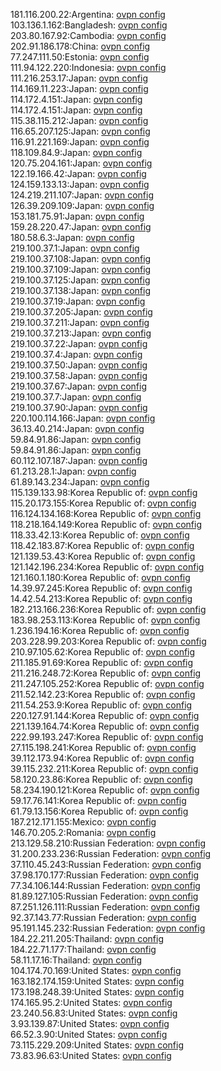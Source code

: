 181.116.200.22:Argentina: [ovpn config](vpn/181_116_200_22.ovpn)  
103.136.1.162:Bangladesh: [ovpn config](vpn/103_136_1_162.ovpn)  
203.80.167.92:Cambodia: [ovpn config](vpn/203_80_167_92.ovpn)  
202.91.186.178:China: [ovpn config](vpn/202_91_186_178.ovpn)  
77.247.111.50:Estonia: [ovpn config](vpn/77_247_111_50.ovpn)  
111.94.122.220:Indonesia: [ovpn config](vpn/111_94_122_220.ovpn)  
111.216.253.17:Japan: [ovpn config](vpn/111_216_253_17.ovpn)  
114.169.11.223:Japan: [ovpn config](vpn/114_169_11_223.ovpn)  
114.172.4.151:Japan: [ovpn config](vpn/114_172_4_151.ovpn)  
114.172.4.151:Japan: [ovpn config](vpn/114_172_4_151.ovpn)  
115.38.115.212:Japan: [ovpn config](vpn/115_38_115_212.ovpn)  
116.65.207.125:Japan: [ovpn config](vpn/116_65_207_125.ovpn)  
116.91.221.169:Japan: [ovpn config](vpn/116_91_221_169.ovpn)  
118.109.84.9:Japan: [ovpn config](vpn/118_109_84_9.ovpn)  
120.75.204.161:Japan: [ovpn config](vpn/120_75_204_161.ovpn)  
122.19.166.42:Japan: [ovpn config](vpn/122_19_166_42.ovpn)  
124.159.133.13:Japan: [ovpn config](vpn/124_159_133_13.ovpn)  
124.219.211.107:Japan: [ovpn config](vpn/124_219_211_107.ovpn)  
126.39.209.109:Japan: [ovpn config](vpn/126_39_209_109.ovpn)  
153.181.75.91:Japan: [ovpn config](vpn/153_181_75_91.ovpn)  
159.28.220.47:Japan: [ovpn config](vpn/159_28_220_47.ovpn)  
180.58.6.3:Japan: [ovpn config](vpn/180_58_6_3.ovpn)  
219.100.37.1:Japan: [ovpn config](vpn/219_100_37_1.ovpn)  
219.100.37.108:Japan: [ovpn config](vpn/219_100_37_108.ovpn)  
219.100.37.109:Japan: [ovpn config](vpn/219_100_37_109.ovpn)  
219.100.37.125:Japan: [ovpn config](vpn/219_100_37_125.ovpn)  
219.100.37.138:Japan: [ovpn config](vpn/219_100_37_138.ovpn)  
219.100.37.19:Japan: [ovpn config](vpn/219_100_37_19.ovpn)  
219.100.37.205:Japan: [ovpn config](vpn/219_100_37_205.ovpn)  
219.100.37.211:Japan: [ovpn config](vpn/219_100_37_211.ovpn)  
219.100.37.213:Japan: [ovpn config](vpn/219_100_37_213.ovpn)  
219.100.37.22:Japan: [ovpn config](vpn/219_100_37_22.ovpn)  
219.100.37.4:Japan: [ovpn config](vpn/219_100_37_4.ovpn)  
219.100.37.50:Japan: [ovpn config](vpn/219_100_37_50.ovpn)  
219.100.37.58:Japan: [ovpn config](vpn/219_100_37_58.ovpn)  
219.100.37.67:Japan: [ovpn config](vpn/219_100_37_67.ovpn)  
219.100.37.7:Japan: [ovpn config](vpn/219_100_37_7.ovpn)  
219.100.37.90:Japan: [ovpn config](vpn/219_100_37_90.ovpn)  
220.100.114.166:Japan: [ovpn config](vpn/220_100_114_166.ovpn)  
36.13.40.214:Japan: [ovpn config](vpn/36_13_40_214.ovpn)  
59.84.91.86:Japan: [ovpn config](vpn/59_84_91_86.ovpn)  
59.84.91.86:Japan: [ovpn config](vpn/59_84_91_86.ovpn)  
60.112.107.187:Japan: [ovpn config](vpn/60_112_107_187.ovpn)  
61.213.28.1:Japan: [ovpn config](vpn/61_213_28_1.ovpn)  
61.89.143.234:Japan: [ovpn config](vpn/61_89_143_234.ovpn)  
115.139.133.98:Korea Republic of: [ovpn config](vpn/115_139_133_98.ovpn)  
115.20.173.155:Korea Republic of: [ovpn config](vpn/115_20_173_155.ovpn)  
116.124.134.168:Korea Republic of: [ovpn config](vpn/116_124_134_168.ovpn)  
118.218.164.149:Korea Republic of: [ovpn config](vpn/118_218_164_149.ovpn)  
118.33.42.13:Korea Republic of: [ovpn config](vpn/118_33_42_13.ovpn)  
118.42.183.87:Korea Republic of: [ovpn config](vpn/118_42_183_87.ovpn)  
121.139.53.43:Korea Republic of: [ovpn config](vpn/121_139_53_43.ovpn)  
121.142.196.234:Korea Republic of: [ovpn config](vpn/121_142_196_234.ovpn)  
121.160.1.180:Korea Republic of: [ovpn config](vpn/121_160_1_180.ovpn)  
14.39.97.245:Korea Republic of: [ovpn config](vpn/14_39_97_245.ovpn)  
14.42.54.213:Korea Republic of: [ovpn config](vpn/14_42_54_213.ovpn)  
182.213.166.236:Korea Republic of: [ovpn config](vpn/182_213_166_236.ovpn)  
183.98.253.113:Korea Republic of: [ovpn config](vpn/183_98_253_113.ovpn)  
1.236.194.16:Korea Republic of: [ovpn config](vpn/1_236_194_16.ovpn)  
203.228.99.203:Korea Republic of: [ovpn config](vpn/203_228_99_203.ovpn)  
210.97.105.62:Korea Republic of: [ovpn config](vpn/210_97_105_62.ovpn)  
211.185.91.69:Korea Republic of: [ovpn config](vpn/211_185_91_69.ovpn)  
211.216.248.72:Korea Republic of: [ovpn config](vpn/211_216_248_72.ovpn)  
211.247.105.252:Korea Republic of: [ovpn config](vpn/211_247_105_252.ovpn)  
211.52.142.23:Korea Republic of: [ovpn config](vpn/211_52_142_23.ovpn)  
211.54.253.9:Korea Republic of: [ovpn config](vpn/211_54_253_9.ovpn)  
220.127.91.144:Korea Republic of: [ovpn config](vpn/220_127_91_144.ovpn)  
221.139.164.74:Korea Republic of: [ovpn config](vpn/221_139_164_74.ovpn)  
222.99.193.247:Korea Republic of: [ovpn config](vpn/222_99_193_247.ovpn)  
27.115.198.241:Korea Republic of: [ovpn config](vpn/27_115_198_241.ovpn)  
39.112.173.94:Korea Republic of: [ovpn config](vpn/39_112_173_94.ovpn)  
39.115.232.211:Korea Republic of: [ovpn config](vpn/39_115_232_211.ovpn)  
58.120.23.86:Korea Republic of: [ovpn config](vpn/58_120_23_86.ovpn)  
58.234.190.121:Korea Republic of: [ovpn config](vpn/58_234_190_121.ovpn)  
59.17.76.141:Korea Republic of: [ovpn config](vpn/59_17_76_141.ovpn)  
61.79.13.156:Korea Republic of: [ovpn config](vpn/61_79_13_156.ovpn)  
187.212.171.155:Mexico: [ovpn config](vpn/187_212_171_155.ovpn)  
146.70.205.2:Romania: [ovpn config](vpn/146_70_205_2.ovpn)  
213.129.58.210:Russian Federation: [ovpn config](vpn/213_129_58_210.ovpn)  
31.200.233.236:Russian Federation: [ovpn config](vpn/31_200_233_236.ovpn)  
37.110.45.243:Russian Federation: [ovpn config](vpn/37_110_45_243.ovpn)  
37.98.170.177:Russian Federation: [ovpn config](vpn/37_98_170_177.ovpn)  
77.34.106.144:Russian Federation: [ovpn config](vpn/77_34_106_144.ovpn)  
81.89.127.105:Russian Federation: [ovpn config](vpn/81_89_127_105.ovpn)  
87.251.126.111:Russian Federation: [ovpn config](vpn/87_251_126_111.ovpn)  
92.37.143.77:Russian Federation: [ovpn config](vpn/92_37_143_77.ovpn)  
95.191.145.232:Russian Federation: [ovpn config](vpn/95_191_145_232.ovpn)  
184.22.211.205:Thailand: [ovpn config](vpn/184_22_211_205.ovpn)  
184.22.71.177:Thailand: [ovpn config](vpn/184_22_71_177.ovpn)  
58.11.17.16:Thailand: [ovpn config](vpn/58_11_17_16.ovpn)  
104.174.70.169:United States: [ovpn config](vpn/104_174_70_169.ovpn)  
163.182.174.159:United States: [ovpn config](vpn/163_182_174_159.ovpn)  
173.198.248.39:United States: [ovpn config](vpn/173_198_248_39.ovpn)  
174.165.95.2:United States: [ovpn config](vpn/174_165_95_2.ovpn)  
23.240.56.83:United States: [ovpn config](vpn/23_240_56_83.ovpn)  
3.93.139.87:United States: [ovpn config](vpn/3_93_139_87.ovpn)  
66.52.3.90:United States: [ovpn config](vpn/66_52_3_90.ovpn)  
73.115.229.209:United States: [ovpn config](vpn/73_115_229_209.ovpn)  
73.83.96.63:United States: [ovpn config](vpn/73_83_96_63.ovpn)  
